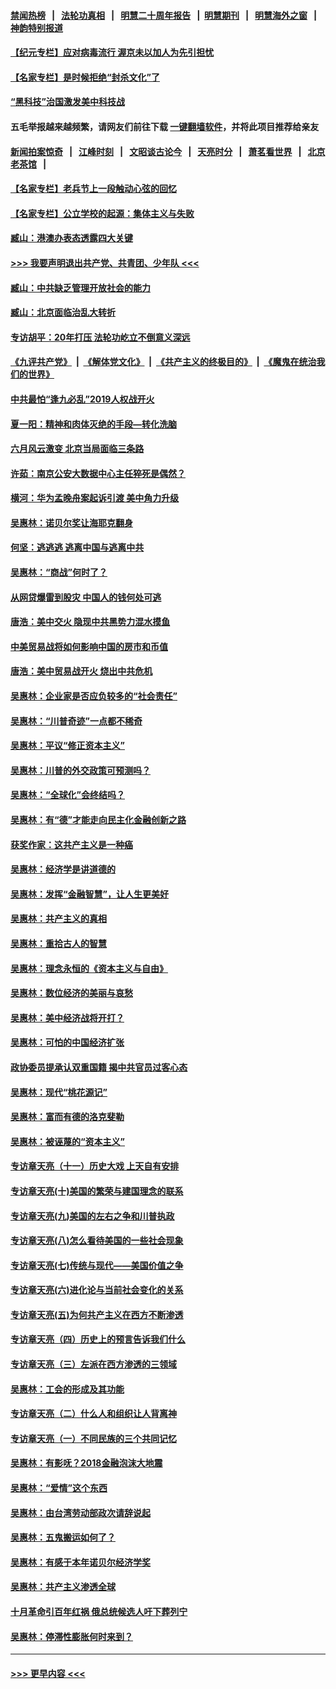 #### [禁闻热榜](热点新闻.md?=0)  &nbsp;&nbsp;|&nbsp;&nbsp; [法轮功真相](https://github.com/gfw-breaker/truth/blob/master/README.md?=0) &nbsp;&nbsp;|&nbsp;&nbsp; [明慧二十周年报告](https://github.com/gfw-breaker/mh-reports/blob/master/README.md?=0) &nbsp;&nbsp;|&nbsp;&nbsp;[明慧期刊](https://github.com/gfw-breaker/mh-qikan) &nbsp;&nbsp;|&nbsp;&nbsp; [明慧海外之窗](https://github.com/gfw-breaker/mh-news/blob/master/README.md?=0) &nbsp;&nbsp;|&nbsp;&nbsp; [神韵特别报道](https://github.com/gfw-breaker/mh-news/blob/master/shenyun.md?=0)
#### [【纪元专栏】应对病毒流行 渥京未以加人为先引担忧](../pages/nsc423/n11875714.md?t=03060202) 
#### [【名家专栏】是时候拒绝“封杀文化”了](../pages/nsc423/n11814093.md?t=03060202) 
#### [“黑科技”治国激发美中科技战](../pages/nsc423/n11638056.md?t=03060202) 
#### 五毛举报越来越频繁，请网友们前往下载 [一键翻墙软件](https://github.com/gfw-breaker/ssr-accounts)，并将此项目推荐给亲友
#### [新闻拍案惊奇](https://github.com/gfw-breaker/banned-news/blob/master/pages/link4.md) &nbsp;&nbsp;|&nbsp;&nbsp; [江峰时刻](https://github.com/gfw-breaker/banned-news/blob/master/pages/link4.md) &nbsp;&nbsp;|&nbsp;&nbsp; [文昭谈古论今](https://github.com/gfw-breaker/banned-news/blob/master/pages/link4.md) &nbsp;&nbsp;|&nbsp;&nbsp; [天亮时分](https://github.com/gfw-breaker/banned-news/blob/master/pages/link4.md) &nbsp;&nbsp;|&nbsp;&nbsp; [萧茗看世界](https://github.com/gfw-breaker/banned-news/blob/master/pages/link4.md) &nbsp;&nbsp;|&nbsp;&nbsp; [北京老茶馆](https://github.com/gfw-breaker/banned-news/blob/master/pages/link4.md) &nbsp;&nbsp;|&nbsp;&nbsp; 
#### [【名家专栏】老兵节上一段触动心弦的回忆](../pages/nsc423/n11646016.md?t=03060202) 
#### [【名家专栏】公立学校的起源：集体主义与失败](../pages/nsc423/n11601833.md?t=03060202) 
#### [臧山：港澳办表态透露四大关键](../pages/nsc423/n11421628.md?t=03060202) 
#### [>>> 我要声明退出共产党、共青团、少年队 <<<](https://github.com/begood0513/goodnews/blob/master/quit/letter.md) 
#### [臧山：中共缺乏管理开放社会的能力](../pages/nsc423/n11407457.md?t=03060202) 
#### [臧山：北京面临治乱大转折](../pages/nsc423/n11406895.md?t=03060202) 
#### [专访胡平：20年打压 法轮功屹立不倒意义深远](../pages/nsc423/n11398800.md?t=03060202) 
#### [《九评共产党》](https://github.com/begood0513/9ping.md/blob/master/README.md) &nbsp;|&nbsp; [《解体党文化》](../../../../jtdwh.md/blob/master/README.md)  &nbsp;|&nbsp; [《共产主义的终极目的》](../../../../gczydzjmd.md/blob/master/README.md) &nbsp;|&nbsp; [《魔鬼在统治我们的世界》](../../../../mgztzwmdsj.md/blob/master/README.md) 
#### [中共最怕“逢九必乱”2019人权战开火](../pages/nsc423/n11385248.md?t=03060202) 
#### [夏一阳：精神和肉体灭绝的手段—转化洗脑](../pages/nsc423/n11368250.md?t=03060202) 
#### [六月风云激变 北京当局面临三条路](../pages/nsc423/n11313668.md?t=03060202) 
#### [许茹：南京公安大数据中心主任猝死是偶然？](../pages/nsc423/n11064744.md?t=03060202) 
#### [横河：华为孟晚舟案起诉引渡 美中角力升级](../pages/nsc423/n11027230.md?t=03060202) 
#### [吴惠林：诺贝尔奖让海耶克翻身](../pages/nsc423/n10890049.md?t=03060202) 
#### [何坚：逃逃逃 逃离中国与逃离中共](../pages/nsc423/n10592891.md?t=03060202) 
#### [吴惠林：“商战”何时了？](../pages/nsc423/n10573558.md?t=03060202) 
#### [从网贷爆雷到股灾 中国人的钱何处可逃](../pages/nsc423/n10572800.md?t=03060202) 
#### [唐浩：美中交火 隐现中共黑势力混水摸鱼](../pages/nsc423/n10544040.md?t=03060202) 
#### [中美贸易战将如何影响中国的房市和币值](../pages/nsc423/n10543697.md?t=03060202) 
#### [唐浩：美中贸易战开火 烧出中共危机](../pages/nsc423/n10540126.md?t=03060202) 
#### [吴惠林：企业家是否应负较多的“社会责任”](../pages/nsc423/n10535022.md?t=03060202) 
#### [吴惠林：“川普奇迹”一点都不稀奇](../pages/nsc423/n10512808.md?t=03060202) 
#### [吴惠林：平议“修正资本主义”](../pages/nsc423/n10495724.md?t=03060202) 
#### [吴惠林：川普的外交政策可预测吗？](../pages/nsc423/n10462387.md?t=03060202) 
#### [吴惠林：“全球化”会终结吗？](../pages/nsc423/n10452838.md?t=03060202) 
#### [吴惠林：有“德”才能走向民主化金融创新之路](../pages/nsc423/n10432292.md?t=03060202) 
#### [获奖作家：这共产主义是一种癌](../pages/nsc423/n10431541.md?t=03060202) 
#### [吴惠林：经济学是讲道德的](../pages/nsc423/n10398014.md?t=03060202) 
#### [吴惠林：发挥“金融智慧”，让人生更美好](../pages/nsc423/n10375019.md?t=03060202) 
#### [吴惠林：共产主义的真相](../pages/nsc423/n10351394.md?t=03060202) 
#### [吴惠林：重拾古人的智慧](../pages/nsc423/n10337691.md?t=03060202) 
#### [吴惠林：理念永恒的《资本主义与自由》](../pages/nsc423/n10316274.md?t=03060202) 
#### [吴惠林：数位经济的美丽与哀愁](../pages/nsc423/n10292946.md?t=03060202) 
#### [吴惠林：美中经济战将开打？](../pages/nsc423/n10258825.md?t=03060202) 
#### [吴惠林：可怕的中国经济扩张](../pages/nsc423/n10219147.md?t=03060202) 
#### [政协委员提承认双重国籍 揭中共官员过客心态](../pages/nsc423/n10208809.md?t=03060202) 
#### [吴惠林：现代“桃花源记”](../pages/nsc423/n10185234.md?t=03060202) 
#### [吴惠林：富而有德的洛克斐勒](../pages/nsc423/n10142264.md?t=03060202) 
#### [吴惠林：被诬蔑的“资本主义”](../pages/nsc423/n10124816.md?t=03060202) 
#### [专访章天亮（十一）历史大戏 上天自有安排](../pages/nsc423/n10094905.md?t=03060202) 
#### [专访章天亮(十)美国的繁荣与建国理念的联系](../pages/nsc423/n10094899.md?t=03060202) 
#### [专访章天亮(九)美国的左右之争和川普执政](../pages/nsc423/n10094889.md?t=03060202) 
#### [专访章天亮(八)怎么看待美国的一些社会现象](../pages/nsc423/n10094857.md?t=03060202) 
#### [专访章天亮(七)传统与现代——美国价值之争](../pages/nsc423/n10093140.md?t=03060202) 
#### [专访章天亮(六)进化论与当前社会变化的关系](../pages/nsc423/n10092036.md?t=03060202) 
#### [专访章天亮(五)为何共产主义在西方不断渗透](../pages/nsc423/n10083620.md?t=03060202) 
#### [专访章天亮（四）历史上的预言告诉我们什么](../pages/nsc423/n10083606.md?t=03060202) 
#### [专访章天亮（三）左派在西方渗透的三领域](../pages/nsc423/n10081115.md?t=03060202) 
#### [吴惠林：工会的形成及其功能](../pages/nsc423/n10080633.md?t=03060202) 
#### [专访章天亮（二）什么人和组织让人背离神](../pages/nsc423/n10076637.md?t=03060202) 
#### [专访章天亮（一）不同民族的三个共同记忆](../pages/nsc423/n10074188.md?t=03060202) 
#### [吴惠林：有影呒？2018金融泡沫大地震](../pages/nsc423/n10040534.md?t=03060202) 
#### [吴惠林：“爱情”这个东西](../pages/nsc423/n10019423.md?t=03060202) 
#### [吴惠林：由台湾劳动部政次请辞说起](../pages/nsc423/n9979679.md?t=03060202) 
#### [吴惠林：五鬼搬运如何了？](../pages/nsc423/n9925338.md?t=03060202) 
#### [吴惠林：有感于本年诺贝尔经济学奖](../pages/nsc423/n9871883.md?t=03060202) 
#### [吴惠林：共产主义渗透全球](../pages/nsc423/n9812748.md?t=03060202) 
#### [十月革命引百年红祸 俄总统候选人吁下葬列宁](../pages/nsc423/n9810182.md?t=03060202) 
#### [吴惠林：停滞性膨胀何时来到？](../pages/nsc423/n9764136.md?t=03060202) 

----
#### [ >>> 更早内容 <<< ](../indexes/nsc423-earlier.md)
